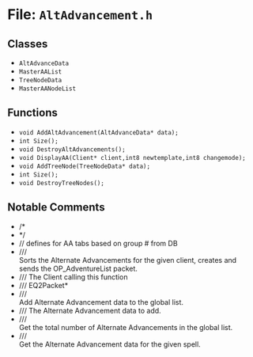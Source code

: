 # File: `AltAdvancement.h`

## Classes

- `AltAdvanceData`
- `MasterAAList`
- `TreeNodeData`
- `MasterAANodeList`

## Functions

- `void AddAltAdvancement(AltAdvanceData* data);`
- `int Size();`
- `void DestroyAltAdvancements();`
- `void DisplayAA(Client* client,int8 newtemplate,int8 changemode);`
- `void AddTreeNode(TreeNodeData* data);`
- `int Size();`
- `void DestroyTreeNodes();`

## Notable Comments

- /*
- */
- // defines for AA tabs based on group # from DB
- /// <summary>Sorts the Alternate Advancements for the given client, creates and sends the OP_AdventureList packet.</summary>
- /// <param name='client'>The Client calling this function</param>
- /// <returns>EQ2Packet*</returns>
- /// <summary>Add Alternate Advancement data to the global list.</summary>
- /// <param name='data'>The Alternate Advancement data to add.</param>
- /// <summary>Get the total number of Alternate Advancements in the global list.</summary>
- /// <summary>Get the Alternate Advancement data for the given spell.</summary>
